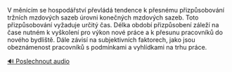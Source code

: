 
V měnícím se hospodářství převládá tendence k přesnému přizpůsobování tržních mzdových sazeb úrovni konečných mzdových sazeb. Toto přizpůsobování vyžaduje určitý čas. Délka období přizpůsobení záleží na čase nutném k vyškolení pro výkon nové práce a k přesunu pracovníků do nového bydliště. Dále závisí na subjektivních faktorech, jako jsou obeznámenost pracovníků s podmínkami a vyhlídkami na trhu práce.

[🔊 Poslechnout audio](/data/7-paragraphs/audio/chapter_113/para_001-V-mncm-se-hospodstv-pevld-tendence-k-pes.mp3)
